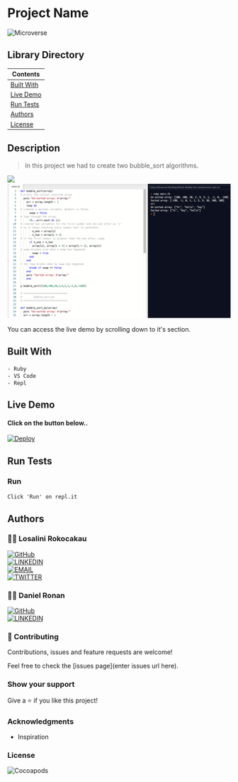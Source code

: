 # Project Name
![Microverse](https://img.shields.io/badge/-Microverse-6F23FF?style=for-the-badge)
## Library Directory
 
| Contents        |
| ------------- |
| [Built With](#built-with) |
| [Live Demo](#live-demo) |
| [Run Tests](#run-tests) |
| [Authors](#authors) | 
| [License](#license) | 

## Description
> In this project we had to create two bubble_sort algorithms.

<img src="http://upload.wikimedia.org/wikipedia/commons/c/c8/Bubble-sort-example-300px.gif" markdown="1">
<img src="./assets/main-sc.png" alt="main screenshot of code">

You can access the live demo by scrolling down to it's section.

## Built With
```
- Ruby
- VS Code
- Repl
```

## Live Demo

#### Click on the button below..

[![Deploy](https://vercel.com/button)](https://repl.it/@DanielRonan1/Advanced-Building-Blocks-Bubble-Sort)

## Run Tests

### Run
```
Click 'Run' on repl.it
```

## Authors

### 👩‍💻 Losalini Rokocakau
[![GitHub](https://img.shields.io/badge/-GitHub-000?style=for-the-badge&logo=GitHub&logoColor=white)](https://github.com/DcRonan) <br>
[![LINKEDIN](https://img.shields.io/badge/-LINKEDIN-0077B5?style=for-the-badge&logo=Linkedin&logoColor=white)](https://www.linkedin.com/in/danronan10/) <br>
[![EMAIL](https://img.shields.io/badge/-EMAIL-D14836?style=for-the-badge&logo=Mail.Ru&logoColor=white)](mailto:danielconnorronan@gmail.com) <br>
[![TWITTER](https://img.shields.io/badge/-TWITTER-1DA1F2?style=for-the-badge&logo=Twitter&logoColor=white)](https://twitter.com/dc_ronan)

### 👨‍💻 Daniel Ronan

[![GitHub](https://img.shields.io/badge/-GitHub-000?style=for-the-badge&logo=GitHub&logoColor=white)](https://github.com/chelmerrox) <br>
[![LINKEDIN](https://img.shields.io/badge/-LINKEDIN-0077B5?style=for-the-badge&logo=Linkedin&logoColor=white)](https://www.linkedin.com/in/losalini-rokocakau)

### 🤝 Contributing

Contributions, issues and feature requests are welcome!

Feel free to check the [issues page](enter issues url here).

### Show your support

Give a ⭐️ if you like this project!

### Acknowledgments

- Inspiration

### License

![Cocoapods](https://img.shields.io/cocoapods/l/AFNetworking?color=red&style=for-the-badge)
